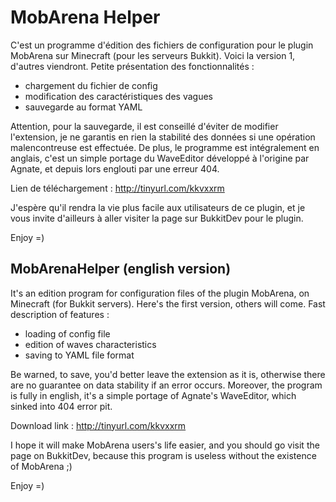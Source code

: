 MobArena Helper
==============

C'est un programme d'édition des fichiers de configuration pour le plugin MobArena sur Minecraft (pour les serveurs Bukkit). Voici la version 1, d'autres viendront. Petite présentation des fonctionnalités :
- chargement du fichier de config
- modification des caractéristiques des vagues
- sauvegarde au format YAML

Attention, pour la sauvegarde, il est conseillé d'éviter de modifier l'extension, je ne garantis en rien la stabilité des données si une opération malencontreuse est effectuée.
De plus, le programme est intégralement en anglais, c'est un simple portage du WaveEditor développé à l'origine par Agnate, et depuis lors englouti par une erreur 404.

Lien de téléchargement : http://tinyurl.com/kkvxxrm

J'espère qu'il rendra la vie plus facile aux utilisateurs de ce plugin, et je vous invite d'ailleurs à aller visiter la page sur BukkitDev pour le plugin.

Enjoy =)




MobArenaHelper (english version)
-------------

It's an edition program for configuration files of the plugin MobArena, on Minecraft (for Bukkit servers). Here's the first version, others will come. Fast description of features :
- loading of config file
- edition of waves characteristics
- saving to YAML file format
 
Be warned, to save, you'd better leave the extension as it is, otherwise there are no guarantee on data stability if an error occurs.
Moreover, the program is fully in english, it's a simple portage of Agnate's WaveEditor, which sinked into 404 error pit.

Download link : http://tinyurl.com/kkvxxrm

I hope it will make MobArena users's life easier, and you should go visit the page on BukkitDev, because this program is useless without the existence of MobArena ;)

Enjoy =)
